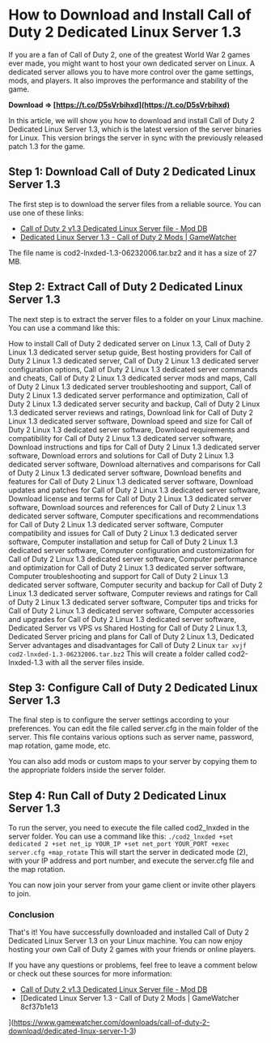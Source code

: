# How to Download and Install Call of Duty 2 Dedicated Linux Server 1.3
 
If you are a fan of Call of Duty 2, one of the greatest World War 2 games ever made, you might want to host your own dedicated server on Linux. A dedicated server allows you to have more control over the game settings, mods, and players. It also improves the performance and stability of the game.
 
**Download ⇒ [https://t.co/D5sVrbihxd](https://t.co/D5sVrbihxd)**


 
In this article, we will show you how to download and install Call of Duty 2 Dedicated Linux Server 1.3, which is the latest version of the server binaries for Linux. This version brings the server in sync with the previously released patch 1.3 for the game.
 
## Step 1: Download Call of Duty 2 Dedicated Linux Server 1.3
 
The first step is to download the server files from a reliable source. You can use one of these links:
 
- [Call of Duty 2 v1.3 Dedicated Linux Server file - Mod DB](https://www.moddb.com/downloads/call-of-duty-2-v13-dedicated-linux-server)
- [Dedicated Linux Server 1.3 - Call of Duty 2 Mods | GameWatcher](https://www.gamewatcher.com/downloads/call-of-duty-2-download/dedicated-linux-server-1-3)

The file name is cod2-lnxded-1.3-06232006.tar.bz2 and it has a size of 27 MB.
 
## Step 2: Extract Call of Duty 2 Dedicated Linux Server 1.3
 
The next step is to extract the server files to a folder on your Linux machine. You can use a command like this:
 
How to install Call of Duty 2 dedicated server on Linux 1.3,  Call of Duty 2 Linux 1.3 dedicated server setup guide,  Best hosting providers for Call of Duty 2 Linux 1.3 dedicated server,  Call of Duty 2 Linux 1.3 dedicated server configuration options,  Call of Duty 2 Linux 1.3 dedicated server commands and cheats,  Call of Duty 2 Linux 1.3 dedicated server mods and maps,  Call of Duty 2 Linux 1.3 dedicated server troubleshooting and support,  Call of Duty 2 Linux 1.3 dedicated server performance and optimization,  Call of Duty 2 Linux 1.3 dedicated server security and backup,  Call of Duty 2 Linux 1.3 dedicated server reviews and ratings,  Download link for Call of Duty 2 Linux 1.3 dedicated server software,  Download speed and size for Call of Duty 2 Linux 1.3 dedicated server software,  Download requirements and compatibility for Call of Duty 2 Linux 1.3 dedicated server software,  Download instructions and tips for Call of Duty 2 Linux 1.3 dedicated server software,  Download errors and solutions for Call of Duty 2 Linux 1.3 dedicated server software,  Download alternatives and comparisons for Call of Duty 2 Linux 1.3 dedicated server software,  Download benefits and features for Call of Duty 2 Linux 1.3 dedicated server software,  Download updates and patches for Call of Duty 2 Linux 1.3 dedicated server software,  Download license and terms for Call of Duty 2 Linux 1.3 dedicated server software,  Download sources and references for Call of Duty 2 Linux 1.3 dedicated server software,  Computer specifications and recommendations for Call of Duty 2 Linux 1.3 dedicated server software,  Computer compatibility and issues for Call of Duty 2 Linux 1.3 dedicated server software,  Computer installation and setup for Call of Duty 2 Linux 1.3 dedicated server software,  Computer configuration and customization for Call of Duty 2 Linux 1.3 dedicated server software,  Computer performance and optimization for Call of Duty 2 Linux 1.3 dedicated server software,  Computer troubleshooting and support for Call of Duty 2 Linux 1.3 dedicated server software,  Computer security and backup for Call of Duty 2 Linux 1.3 dedicated server software,  Computer reviews and ratings for Call of Duty 2 Linux 1.3 dedicated server software,  Computer tips and tricks for Call of Duty 2 Linux 1.3 dedicated server software,  Computer accessories and upgrades for Call of Duty 2 Linux 1.3 dedicated server software,  Dedicated Server vs VPS vs Shared Hosting for Call of Duty 2 Linux 1.3,  Dedicated Server pricing and plans for Call of Duty 2 Linux 1.3,  Dedicated Server advantages and disadvantages for Call of Duty 2 Linux
 `tar xvjf cod2-lnxded-1.3-06232006.tar.bz2` 
This will create a folder called cod2-lnxded-1.3 with all the server files inside.
 
## Step 3: Configure Call of Duty 2 Dedicated Linux Server 1.3
 
The final step is to configure the server settings according to your preferences. You can edit the file called server.cfg in the main folder of the server. This file contains various options such as server name, password, map rotation, game mode, etc.
 
You can also add mods or custom maps to your server by copying them to the appropriate folders inside the server folder.
 
## Step 4: Run Call of Duty 2 Dedicated Linux Server 1.3
 
To run the server, you need to execute the file called cod2\_lnxded in the server folder. You can use a command like this:
 `./cod2_lnxded +set dedicated 2 +set net_ip YOUR_IP +set net_port YOUR_PORT +exec server.cfg +map_rotate` 
This will start the server in dedicated mode (2), with your IP address and port number, and execute the server.cfg file and the map rotation.
 
You can now join your server from your game client or invite other players to join.
 
### Conclusion
 
That's it! You have successfully downloaded and installed Call of Duty 2 Dedicated Linux Server 1.3 on your Linux machine. You can now enjoy hosting your own Call of Duty 2 games with your friends or online players.
 
If you have any questions or problems, feel free to leave a comment below or check out these sources for more information:

- [Call of Duty 2 v1.3 Dedicated Linux Server file - Mod DB](https://www.moddb.com/games/call-of-duty-2/downloads/call-of-duty-2-v13-dedicated-linux-server)
- [Dedicated Linux Server 1.3 - Call of Duty 2 Mods | GameWatcher 8cf37b1e13


](https://www.gamewatcher.com/downloads/call-of-duty-2-download/dedicated-linux-server-1-3)